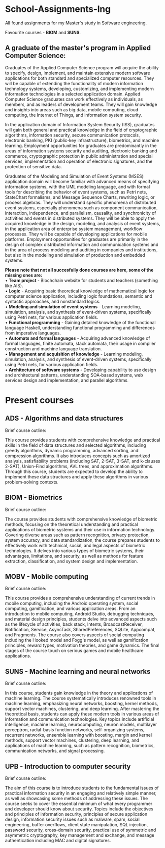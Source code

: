 # School-Assignments-Ing
All found assignments for my Master's study in Software engineering.<br>

Favourite courses - **BIOM** and **SUNS**. <br>

## A graduate of the master's program in Applied Computer Science:

Graduates of the Applied Computer Science program will acquire the ability to specify, design, implement, and maintain extensive modern software applications for both standard and specialized computer resources. They will be capable of extending the functionality of modern information technology systems, developing, customizing, and implementing modern information technologies in a selected application domain. Applied Computer Science graduates can work effectively as individuals, as members, and as leaders of development teams. They will gain knowledge and insights into areas such as big data, mobile computing, cloud computing, the Internet of Things, and information system security.

In the application domain of Information System Security (ISS), graduates will gain both general and practical knowledge in the field of cryptographic algorithms, information security, secure communication protocols, electronic banking, PKI (public-key infrastructure), biometrics, and machine learning. Employment opportunities for graduates are predominantly in the areas of information systems security and auditing, electronic banking and commerce, cryptographic protection in public administration and special services, implementation and operation of electronic signatures, and the protection of sensitive data.

Graduates of the Modeling and Simulation of Event Systems (MSES) application domain will become familiar with advanced means of specifying information systems, with the UML modeling language, and with formal tools for describing the behavior of event systems, such as Petri nets, StateChart formalisms, and Message Sequence Charts, rewriting logic, or process algebras. They will understand specific phenomena of distributed event systems, especially phenomena such as component communication, interaction, independence, and parallelism, causality, and synchronicity of activities and events in distributed systems. They will be able to apply the acquired knowledge in the design, modeling, and analysis of event systems, in the application area of enterprise system management, workflow processes. They will be capable of developing applications for mobile platforms. Employment opportunities for graduates are primarily in the design of complex distributed information and communication systems and in the area of process modeling and auditing in companies and institutions, but also in the modeling and simulation of production and embedded systems.


**Please note that not all succesfully done courses are here, some of the missing ones are:** <br>
• **Team project** - Blochchain website for students and teachers (something like AIS).<br>
• **Logic** - Acquiring basic theoretical knowledge of mathematical logic for computer science application, including logic foundations, semantic and syntactic approaches, and nonstandard logics. <br>
• **Modeling and simulation of event systems** - Learning modeling, simulation, analysis, and synthesis of event-driven systems, specifically using Petri nets, for various application fields. <br>
• **Functional programming** - Gaining detailed knowledge of the functional language Haskell, understanding functional programming and differences from imperative languages. <br>
• **Automats and formal languages** - Acquiring advanced knowledge of formal languages, finite automata, stack automata, their usage in compiler construction and machine language translation. <br>
• **Management and acquisition of knowledge** - Learning modeling, simulation, analysis, and synthesis of event-driven systems, specifically using Petri nets, for various application fields. <br>
• **Architecture of software systems** - Developing capability to use design and architectural patterns, understanding SOA-based systems, web services design and implementation, and parallel algorithms. <br>

# Present courses 

## ADS - Algorithms and data structures

Brief course outline: 

This course provides students with comprehensive knowledge and practical skills in the field of data structures and selected algorithms, including greedy algorithms, dynamic programming, advanced sorting, and compression algorithms. It also introduces concepts such as amortized analysis, satisfiability problems (including SAT, 2-SAT, 3-SAT, and k-clauses 2-SAT), Union-Find algorithms, AVL trees, and approximation algorithms. Through this course, students are expected to develop the ability to implement these data structures and apply these algorithms in various problem-solving contexts.

## BIOM - Biometrics

Brief course outline: 

The course provides students with comprehensive knowledge of biometric methods, focusing on the theoretical understanding and practical applications of biometric systems and their use in information technology. Covering diverse areas such as pattern recognition, privacy protection, system accuracy, and data standardization, the course prepares students to effectively work with technical, social, and legal aspects of biometric technologies. It delves into various types of biometric systems, their advantages, limitations, and security, as well as methods for feature extraction, classification, and system design and implementation.

## MOBV - Mobile computing 

Brief course outline: 

This course provides a comprehensive understanding of current trends in mobile computing, including the Android operating system, social computing, gamification, and various application areas. From an introduction to mobile computing, Android Studio, debugging techniques, and material design principles, students delve into advanced aspects such as the lifecycle of activities, back stack, Intents, BroadcastReceiver, Notification, Service, AsyncTask, SharedPreferences, SQLite, Appcompat, and Fragments. The course also covers aspects of social computing including the Hooked model and Fogg's model, as well as gamification principles, reward types, motivation theories, and game dynamics. The final stages of the course touch on serious games and mobile healthcare applications.

## SUNS - Machine learning and neural networks 

Brief course outline: 

In this course, students gain knowledge in the theory and applications of machine learning. The course systematically introduces renowned tools in machine learning, emphasizing neural networks, boosting, kernel methods, support vector machines, clustering, and deep learning. After mastering the theoretical basis, students can apply these modern tools in various areas of information and communication technologies. Key topics include artificial intelligence, machine learning, neurocomputing, neuron models, multilayer perceptron, radial-basis function networks, self-organizing systems, recurrent networks, ensemble learning with boosting, margin and kernel methods, support vector machines, clustering, deep learning, and applications of machine learning, such as pattern recognition, biometrics, communication networks, and signal processing.

## UPB - Introduction to computer security 

Brief course outline: 

The aim of this course is to introduce students to the fundamental issues of practical information security in an engaging and relatively simple manner, as well as showcasing some methods of addressing these issues. The course seeks to cover the essential minimum of what every programmer and developer should know about security. Topics include the objectives and principles of information security, principles of secure application design, information security issues such as malware, spam, social engineering, buffer overflows, client state manipulation, SQL injection, password security, cross-domain security, practical use of symmetric and asymmetric cryptography, key management and exchange, and message authentication including MAC and digital signatures.
